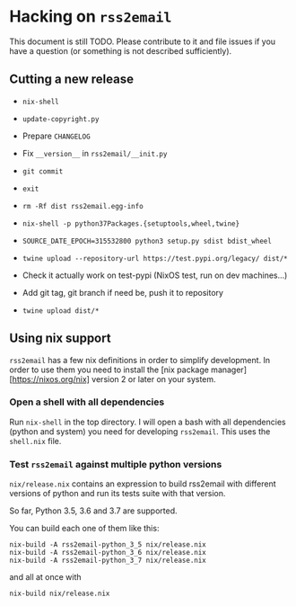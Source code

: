 # Hacking on `rss2email`

This document is still TODO. Please contribute to it and file issues
if you have a question (or something is not described sufficiently).


## Cutting a new release

- `nix-shell`
- `update-copyright.py`
- Prepare `CHANGELOG`
- Fix `__version__` in `rss2email/__init.py`
- `git commit`
- `exit`

- `rm -Rf dist rss2email.egg-info`
- `nix-shell -p python37Packages.{setuptools,wheel,twine}`
- `SOURCE_DATE_EPOCH=315532800 python3 setup.py sdist bdist_wheel`
- `twine upload --repository-url https://test.pypi.org/legacy/ dist/*`
- Check it actually work on test-pypi (NixOS test, run on dev machines…)

- Add git tag, git branch if need be, push it to repository
- `twine upload dist/*`


## Using nix support

`rss2email` has a few nix definitions in order to simplify development.
In order to use them you need to install the [nix package
manager][https://nixos.org/nix] version 2 or later on your system.

### Open a shell with all dependencies

Run `nix-shell` in the top directory. I will open a bash with all
dependencies (python and system) you need for developing `rss2email`.
This uses the `shell.nix` file.

### Test `rss2email` against multiple python versions

`nix/release.nix` contains an expression to build rss2email with
different versions of python and run its tests suite with that
version.

So far, Python 3.5, 3.6 and 3.7 are supported.

You can build each one of them like this:

```
nix-build -A rss2email-python_3_5 nix/release.nix
nix-build -A rss2email-python_3_6 nix/release.nix
nix-build -A rss2email-python_3_7 nix/release.nix
```

and all at once with

```
nix-build nix/release.nix
```
